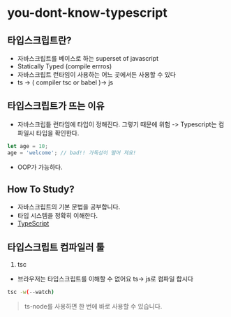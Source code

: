 # you-dont-know-typescript

## 타입스크립트란?
- 자바스크립트를 베이스로 하는 superset of javascript
- Statically Typed (compile errros)
- 자바스크립트 런타임이 사용하는 어느 곳에서든 사용할 수 있다
- ts -> ( compiler tsc or babel )-> js

## 타입스크립트가 뜨는 이유
- 자바스크립틑 런타임에 타입이 정해진다. 그렇기 때문에 위험 -> Typescript는 컴파일시 타입을 확인한다.
```js
let age = 10;
age = 'welcome'; // bad!! 가독성이 떨어 져요!
```
- OOP가 가능하다.

## How To Study?
- 자바스크립트의 기본 문법을 공부합니다.
- 타입 시스템을 정확히 이해한다.
- [TypeScript](https://www.typescriptlang.org)

## 타입스크립트 컴파일러 툴
1. tsc
- 브라우저는 타입스크립트를 이해할 수 없어요 ts-> js로 컴파일 합시다
```bash
tsc -w(--watch)
```
> ts-node를 사용하면 한 번에 바로 사용할 수 있습니다.
